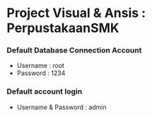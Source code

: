 # Project Visual & Ansis : PerpustakaanSMK
### Default Database Connection Account
* Username : root
* Password : 1234

### Default account login 
* Username & Password : admin
